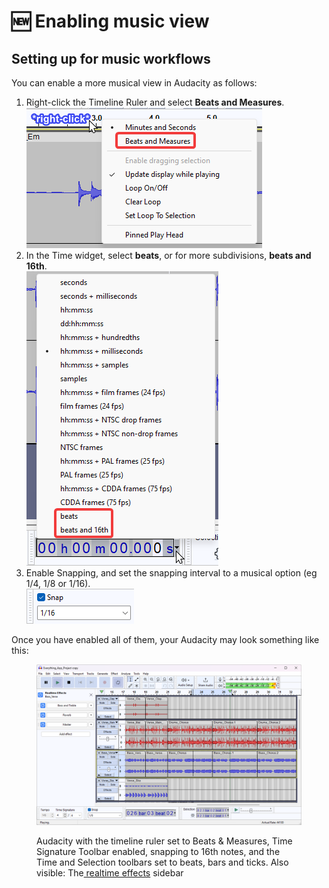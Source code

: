 # 🆕 Enabling music view

## Setting up for music workflows

You can enable a more musical view in Audacity as follows:&#x20;

1. Right-click the Timeline Ruler and select **Beats and Measures**. \
   ![](<../.gitbook/assets/timeline beats.png>)
2. In the Time widget, select **beats**, or for more subdivisions, **beats and 16th**. \
   ![](<../.gitbook/assets/time toolbar beats.png>)
3. Enable Snapping, and set the snapping interval to a musical option (eg 1/4, 1/8 or 1/16).\
   ![](<../.gitbook/assets/snap to 16.png>)

Once you have enabled all of them, your Audacity may look something like this:

<figure><img src="../.gitbook/assets/Audacity 3.4 project demo.png" alt=""><figcaption><p>Audacity with the timeline ruler set to Beats &#x26; Measures, Time Signature Toolbar enabled, snapping to 16th notes, and the Time and Selection toolbars set to beats, bars and ticks. Also visible: The<a href="../audio-editing/using-realtime-effects.md"> realtime effects</a> sidebar</p></figcaption></figure>

